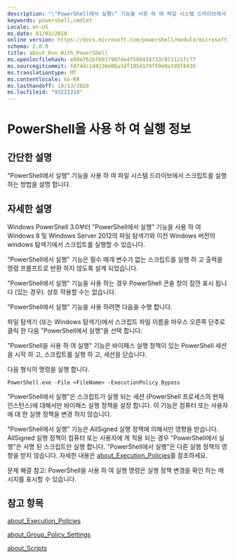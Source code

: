 ```yaml
---
description: "\"PowerShell에서 실행\" 기능을 사용 하 여 파일 시스템 드라이브에서 스크립트를 실행 하는 방법을 설명 합니다."
keywords: powershell,cmdlet
Locale: en-US
ms.date: 01/03/2018
online version: https://docs.microsoft.com/powershell/module/microsoft.powershell.core/about/about_run_with_powershell?view=powershell-6&WT.mc_id=ps-gethelp
schema: 2.0.0
title: about_Run_With_PowerShell
ms.openlocfilehash: e08e762bf6017907de4f508438733c973121fc77
ms.sourcegitcommit: f874dc1d4236e06a3df195d179f59e0a7d9f8436
ms.translationtype: MT
ms.contentlocale: ko-KR
ms.lasthandoff: 10/13/2020
ms.locfileid: "93221218"
---
```

# <a name="about-run-with-powershell"></a>PowerShell을 사용 하 여 실행 정보

## <a name="short-description"></a>간단한 설명
"PowerShell에서 실행" 기능을 사용 하 여 파일 시스템 드라이브에서 스크립트를 실행 하는 방법을 설명 합니다.

## <a name="long-description"></a>자세한 설명

Windows PowerShell 3.0부터 "PowerShell에서 실행" 기능을 사용 하 여 Windows 8 및 Windows Server 2012의 파일 탐색기와 이전 Windows 버전의 windows 탐색기에서 스크립트를 실행할 수 있습니다.

"PowerShell에서 실행" 기능은 필수 매개 변수가 없는 스크립트를 실행 하 고 출력을 명령 프롬프트로 반환 하지 않도록 설계 되었습니다.

"PowerShell에서 실행" 기능을 사용 하는 경우 PowerShell 콘솔 창이 잠깐 표시 됩니다 (있는 경우). 상호 작용할 수는 없습니다.

"PowerShell에서 실행" 기능을 사용 하려면 다음을 수행 합니다.

파일 탐색기 (또는 Windows 탐색기)에서 스크립트 파일 이름을 마우스 오른쪽 단추로 클릭 한 다음 "PowerShell에서 실행"을 선택 합니다.

"PowerShell을 사용 하 여 실행" 기능은 바이패스 실행 정책이 있는 PowerShell 세션을 시작 하 고, 스크립트를 실행 하 고, 세션을 닫습니다.

다음 형식의 명령을 실행 합니다.

```
PowerShell.exe -File <FileName> -ExecutionPolicy Bypass
```

"PowerShell에서 실행"은 스크립트가 실행 되는 세션 (PowerShell 프로세스의 현재 인스턴스)에 대해서만 바이패스 실행 정책을 설정 합니다.
이 기능은 컴퓨터 또는 사용자에 대 한 실행 정책을 변경 하지 않습니다.

"PowerShell에서 실행" 기능은 AllSigned 실행 정책에 의해서만 영향을 받습니다. AllSigned 실행 정책이 컴퓨터 또는 사용자에 게 적용 되는 경우 "PowerShell에서 실행"은 서명 된 스크립트만 실행 합니다. "PowerShell에서 실행"은 다른 실행 정책의 영향을 받지 않습니다. 자세한 내용은 [about_Execution_Policies](about_Execution_Policies.md)를 참조하세요.

문제 해결 참고: PowerShell을 사용 하 여 실행 명령은 실행 정책 변경을 확인 하는 메시지를 표시할 수 있습니다.

## <a name="see-also"></a>참고 항목

[about_Execution_Policies](about_Execution_Policies.md)

[about_Group_Policy_Settings](about_Group_Policy_Settings.md)

[about_Scripts](about_Scripts.md)
